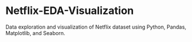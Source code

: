 # Netflix-EDA-Visualization
Data exploration and visualization of Netflix dataset using Python, Pandas, Matplotlib, and Seaborn.
